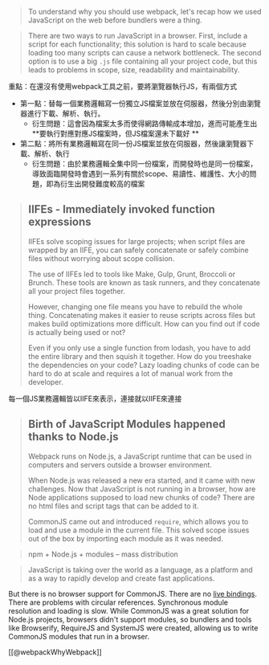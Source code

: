 

> To understand why you should use webpack, let's recap how we used JavaScript on the web before bundlers were a thing.

> There are two ways to run JavaScript in a browser. First, include a script for each functionality; this solution is hard to scale because loading too many scripts can cause a network bottleneck. The second option is to use a big `.js` file containing all your project code, but this leads to problems in scope, size, readability and maintainability.

重點：在還沒有使用webpack工具之前，要將瀏覽器執行JS，有兩個方式
- 第一點：替每一個業務邏輯寫一份獨立JS檔案並放在伺服器，然後分別由瀏覽器進行下載、解析、執行。
	- 衍生問題：這會因為檔案太多而使得網路傳輸成本增加，進而可能產生出 **要執行對應對應JS檔案時，但JS檔案還未下載好 ** 
- 第二點：將所有業務邏輯寫在同一份JS檔案並放在伺服器，然後讓瀏覽器下載、解析、執行
	- 衍生問題：由於業務邏輯全集中同一份檔案，而開發時也是同一份檔案，導致面臨開發時會遇到一系列有關於scope、易讀性、維護性、大小的問題，即為衍生出開發難度較高的檔案


> ## IIFEs - Immediately invoked function expressions
>
> IIFEs solve scoping issues for large projects; when script files are wrapped by an IIFE, you can safely concatenate or safely combine files without worrying about scope collision.
>
> The use of IIFEs led to tools like Make, Gulp, Grunt, Broccoli or Brunch. These tools are known as task runners, and they concatenate all your project files together.
>
> However, changing one file means you have to rebuild the whole thing. Concatenating makes it easier to reuse scripts across files but makes build optimizations more difficult. How can you find out if code is actually being used or not?
>
> Even if you only use a single function from lodash, you have to add the entire library and then squish it together. How do you treeshake the dependencies on your code? Lazy loading chunks of code can be hard to do at scale and requires a lot of manual work from the developer.

每一個JS業務邏輯皆以IIFE來表示，連接就以IIFE來連接


> ## Birth of JavaScript Modules happened thanks to Node.js[](https://webpack.js.org/concepts/why-webpack/#birth-of-javascript-modules-happened-thanks-to-nodejs)
> 
> Webpack runs on Node.js, a JavaScript runtime that can be used in computers and servers outside a browser environment.
> 
> When Node.js was released a new era started, and it came with new challenges. Now that JavaScript is not running in a browser, how are Node applications supposed to load new chunks of code? There are no html files and script tags that can be added to it.
> 
> CommonJS came out and introduced `require`, which allows you to load and use a module in the current file. This solved scope issues out of the box by importing each module as it was needed.

>  npm + Node.js + modules – mass distribution[](https://webpack.js.org/concepts/why-webpack/#npm--nodejs--modules--mass-distribution)


> JavaScript is taking over the world as a language, as a platform and as a way to rapidly develop and create fast applications.

But there is no browser support for CommonJS. There are no [live bindings](https://medium.com/webpack/the-state-of-javascript-modules-4636d1774358). There are problems with circular references. Synchronous module resolution and loading is slow. While CommonJS was a great solution for Node.js projects, browsers didn't support modules, so bundlers and tools like Browserify, RequireJS and SystemJS were created, allowing us to write CommonJS modules that run in a browser.

[[@webpackWhyWebpack]]


